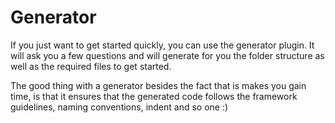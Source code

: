 # Generator

If you just want to get started quickly, you can use the generator plugin. It will ask you a few questions and will generate for you the folder structure as well as the required files to get started.

The good thing with a generator besides the fact that is makes you gain time, is that it ensures that the generated code follows the framework guidelines, naming conventions, indent and so one :)
